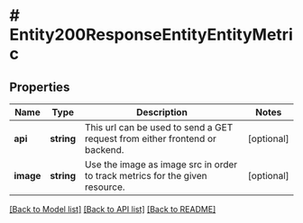 # # Entity200ResponseEntityEntityMetric

## Properties

Name | Type | Description | Notes
------------ | ------------- | ------------- | -------------
**api** | **string** | This url can be used to send a GET request from either frontend or backend. | [optional]
**image** | **string** | Use the image as image src in order to track metrics for the given resource. | [optional]

[[Back to Model list]](../../README.md#models) [[Back to API list]](../../README.md#endpoints) [[Back to README]](../../README.md)
